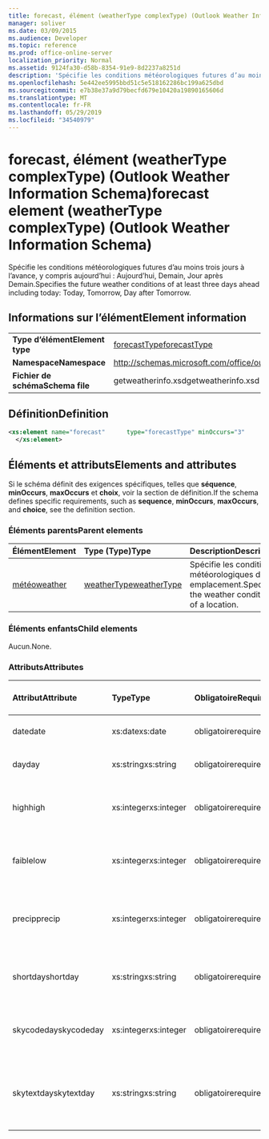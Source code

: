 ```yaml
---
title: forecast, élément (weatherType complexType) (Outlook Weather Information Schema)
manager: soliver
ms.date: 03/09/2015
ms.audience: Developer
ms.topic: reference
ms.prod: office-online-server
localization_priority: Normal
ms.assetid: 9124fa30-d58b-8354-91e9-8d2237a8251d
description: 'Spécifie les conditions météorologiques futures d’au moins trois jours à l’avance, y compris aujourd’hui : Aujourd’hui, Demain, Jour après Demain.'
ms.openlocfilehash: 5e442ee5995bbd51c5e518162286bc199a625dbd
ms.sourcegitcommit: e7b38e37a9d79becfd679e10420a19890165606d
ms.translationtype: MT
ms.contentlocale: fr-FR
ms.lasthandoff: 05/29/2019
ms.locfileid: "34540979"
---
```

# <a name="forecast-element-weathertype-complextype-outlook-weather-information-schema"></a><span data-ttu-id="d938f-103">forecast, élément (weatherType complexType) (Outlook Weather Information Schema)</span><span class="sxs-lookup"><span data-stu-id="d938f-103">forecast element (weatherType complexType) (Outlook Weather Information Schema)</span></span>

<span data-ttu-id="d938f-104">Spécifie les conditions météorologiques futures d’au moins trois jours à l’avance, y compris aujourd’hui : Aujourd’hui, Demain, Jour après Demain.</span><span class="sxs-lookup"><span data-stu-id="d938f-104">Specifies the future weather conditions of at least three days ahead including today: Today, Tomorrow, Day after Tomorrow.</span></span>
  
## <a name="element-information"></a><span data-ttu-id="d938f-105">Informations sur l’élément</span><span class="sxs-lookup"><span data-stu-id="d938f-105">Element information</span></span>

|||
|:-----|:-----|
|<span data-ttu-id="d938f-106">**Type d’élément**</span><span class="sxs-lookup"><span data-stu-id="d938f-106">**Element type**</span></span> <br/> |[<span data-ttu-id="d938f-107">forecastType</span><span class="sxs-lookup"><span data-stu-id="d938f-107">forecastType</span></span>](forecasttype-complextype-outlook-weather-information-schema.md) <br/> |
|<span data-ttu-id="d938f-108">**Namespace**</span><span class="sxs-lookup"><span data-stu-id="d938f-108">**Namespace**</span></span> <br/> |http://schemas.microsoft.com/office/outlook/15/getweatherinfo.xsd  <br/> |
|<span data-ttu-id="d938f-109">**Fichier de schéma**</span><span class="sxs-lookup"><span data-stu-id="d938f-109">**Schema file**</span></span> <br/> |<span data-ttu-id="d938f-110">getweatherinfo.xsd</span><span class="sxs-lookup"><span data-stu-id="d938f-110">getweatherinfo.xsd</span></span>  <br/> |
   
## <a name="definition"></a><span data-ttu-id="d938f-111">Définition</span><span class="sxs-lookup"><span data-stu-id="d938f-111">Definition</span></span>

```XML
<xs:element name="forecast"      type="forecastType" minOccurs="3"     maxOccurs="unbounded"    >
  </xs:element>  

```

## <a name="elements-and-attributes"></a><span data-ttu-id="d938f-112">Éléments et attributs</span><span class="sxs-lookup"><span data-stu-id="d938f-112">Elements and attributes</span></span>

<span data-ttu-id="d938f-113">Si le schéma définit des exigences spécifiques, telles que **séquence**, **minOccurs**, **maxOccurs** et **choix**, voir la section de définition.</span><span class="sxs-lookup"><span data-stu-id="d938f-113">If the schema defines specific requirements, such as **sequence**, **minOccurs**, **maxOccurs**, and **choice**, see the definition section.</span></span> 
  
### <a name="parent-elements"></a><span data-ttu-id="d938f-114">Éléments parents</span><span class="sxs-lookup"><span data-stu-id="d938f-114">Parent elements</span></span>

|<span data-ttu-id="d938f-115">**Élément**</span><span class="sxs-lookup"><span data-stu-id="d938f-115">**Element**</span></span>|<span data-ttu-id="d938f-116">**Type (Type)**</span><span class="sxs-lookup"><span data-stu-id="d938f-116">**Type**</span></span>|<span data-ttu-id="d938f-117">**Description**</span><span class="sxs-lookup"><span data-stu-id="d938f-117">**Description**</span></span>|
|:-----|:-----|:-----|
|[<span data-ttu-id="d938f-118">météo</span><span class="sxs-lookup"><span data-stu-id="d938f-118">weather</span></span>](weather-element-weatherdata-elementoutlook-weather-information-schema.md) <br/> |[<span data-ttu-id="d938f-119">weatherType</span><span class="sxs-lookup"><span data-stu-id="d938f-119">weatherType</span></span>](weathertype-complextype-outlook-weather-information-schema.md) <br/> |<span data-ttu-id="d938f-120">Spécifie les conditions météorologiques d’un emplacement.</span><span class="sxs-lookup"><span data-stu-id="d938f-120">Specifies the weather conditions of a location.</span></span>  <br/> |
   
### <a name="child-elements"></a><span data-ttu-id="d938f-121">Éléments enfants</span><span class="sxs-lookup"><span data-stu-id="d938f-121">Child elements</span></span>

<span data-ttu-id="d938f-122">Aucun.</span><span class="sxs-lookup"><span data-stu-id="d938f-122">None.</span></span>
  
### <a name="attributes"></a><span data-ttu-id="d938f-123">Attributs</span><span class="sxs-lookup"><span data-stu-id="d938f-123">Attributes</span></span>

|<span data-ttu-id="d938f-124">**Attribut**</span><span class="sxs-lookup"><span data-stu-id="d938f-124">**Attribute**</span></span>|<span data-ttu-id="d938f-125">**Type**</span><span class="sxs-lookup"><span data-stu-id="d938f-125">**Type**</span></span>|<span data-ttu-id="d938f-126">**Obligatoire**</span><span class="sxs-lookup"><span data-stu-id="d938f-126">**Required**</span></span>|<span data-ttu-id="d938f-127">**Description**</span><span class="sxs-lookup"><span data-stu-id="d938f-127">**Description**</span></span>|<span data-ttu-id="d938f-128">**Valeurs possibles**</span><span class="sxs-lookup"><span data-stu-id="d938f-128">**Possible values**</span></span>|
|:-----|:-----|:-----|:-----|:-----|
|<span data-ttu-id="d938f-129">date</span><span class="sxs-lookup"><span data-stu-id="d938f-129">date</span></span>  <br/> |<span data-ttu-id="d938f-130">xs:date</span><span class="sxs-lookup"><span data-stu-id="d938f-130">xs:date</span></span>  <br/> |<span data-ttu-id="d938f-131">obligatoire</span><span class="sxs-lookup"><span data-stu-id="d938f-131">required</span></span>  <br/> |<span data-ttu-id="d938f-132">Spécifie la date de la prévision.</span><span class="sxs-lookup"><span data-stu-id="d938f-132">Specifies the date for the forecast.</span></span>  <br/> |<span data-ttu-id="d938f-133">Valeur du type xs:date</span><span class="sxs-lookup"><span data-stu-id="d938f-133">A value of the type xs:date</span></span>  <br/> |
|<span data-ttu-id="d938f-134">day</span><span class="sxs-lookup"><span data-stu-id="d938f-134">day</span></span>  <br/> |<span data-ttu-id="d938f-135">xs:string</span><span class="sxs-lookup"><span data-stu-id="d938f-135">xs:string</span></span>  <br/> |<span data-ttu-id="d938f-136">obligatoire</span><span class="sxs-lookup"><span data-stu-id="d938f-136">required</span></span>  <br/> |<span data-ttu-id="d938f-137">Spécifie un jour pour la prévision.</span><span class="sxs-lookup"><span data-stu-id="d938f-137">Specifies a day for the forecast.</span></span>  <br/> |<span data-ttu-id="d938f-138">Valeur du type xs:string</span><span class="sxs-lookup"><span data-stu-id="d938f-138">A value of the type xs:string</span></span>  <br/> |
|<span data-ttu-id="d938f-139">high</span><span class="sxs-lookup"><span data-stu-id="d938f-139">high</span></span>  <br/> |<span data-ttu-id="d938f-140">xs:integer</span><span class="sxs-lookup"><span data-stu-id="d938f-140">xs:integer</span></span>  <br/> |<span data-ttu-id="d938f-141">obligatoire</span><span class="sxs-lookup"><span data-stu-id="d938f-141">required</span></span>  <br/> |<span data-ttu-id="d938f-142">Spécifie la température la plus élevée prévue.</span><span class="sxs-lookup"><span data-stu-id="d938f-142">Specifies the forecasted highest temperature.</span></span>  <br/> |<span data-ttu-id="d938f-143">Valeur du type xs:integer</span><span class="sxs-lookup"><span data-stu-id="d938f-143">A value of the type xs:integer</span></span>  <br/> |
|<span data-ttu-id="d938f-144">faible</span><span class="sxs-lookup"><span data-stu-id="d938f-144">low</span></span>  <br/> |<span data-ttu-id="d938f-145">xs:integer</span><span class="sxs-lookup"><span data-stu-id="d938f-145">xs:integer</span></span>  <br/> |<span data-ttu-id="d938f-146">obligatoire</span><span class="sxs-lookup"><span data-stu-id="d938f-146">required</span></span>  <br/> |<span data-ttu-id="d938f-147">Spécifie la température la plus basse prévue.</span><span class="sxs-lookup"><span data-stu-id="d938f-147">Specifies the forecasted lowest temperature.</span></span>  <br/> |<span data-ttu-id="d938f-148">Valeur du type xs:integer</span><span class="sxs-lookup"><span data-stu-id="d938f-148">A value of the type xs:integer</span></span>  <br/> |
|<span data-ttu-id="d938f-149">precip</span><span class="sxs-lookup"><span data-stu-id="d938f-149">precip</span></span>  <br/> |<span data-ttu-id="d938f-150">xs:integer</span><span class="sxs-lookup"><span data-stu-id="d938f-150">xs:integer</span></span>  <br/> |<span data-ttu-id="d938f-151">obligatoire</span><span class="sxs-lookup"><span data-stu-id="d938f-151">required</span></span>  <br/> |<span data-ttu-id="d938f-152">Spécifie la possibilité de pourcentage d’éventualité.</span><span class="sxs-lookup"><span data-stu-id="d938f-152">Specifies the percentage possibility of precipitation.</span></span>  <br/> |<span data-ttu-id="d938f-153">Valeur du type xs:integer</span><span class="sxs-lookup"><span data-stu-id="d938f-153">A value of the type xs:integer</span></span>  <br/> |
|<span data-ttu-id="d938f-154">shortday</span><span class="sxs-lookup"><span data-stu-id="d938f-154">shortday</span></span>  <br/> |<span data-ttu-id="d938f-155">xs:string</span><span class="sxs-lookup"><span data-stu-id="d938f-155">xs:string</span></span>  <br/> |<span data-ttu-id="d938f-156">obligatoire</span><span class="sxs-lookup"><span data-stu-id="d938f-156">required</span></span>  <br/> |<span data-ttu-id="d938f-157">Spécifie un jour sous forme abrégée.</span><span class="sxs-lookup"><span data-stu-id="d938f-157">Specifies a day in abbreviated form.</span></span>  <br/> |<span data-ttu-id="d938f-158">Valeur du type xs:string</span><span class="sxs-lookup"><span data-stu-id="d938f-158">A value of the type xs:string</span></span>  <br/> |
|<span data-ttu-id="d938f-159">skycodeday</span><span class="sxs-lookup"><span data-stu-id="d938f-159">skycodeday</span></span>  <br/> |<span data-ttu-id="d938f-160">xs:integer</span><span class="sxs-lookup"><span data-stu-id="d938f-160">xs:integer</span></span>  <br/> |<span data-ttu-id="d938f-161">obligatoire</span><span class="sxs-lookup"><span data-stu-id="d938f-161">required</span></span>  <br/> |<span data-ttu-id="d938f-162">Spécifie un code pour les conditions prévues.</span><span class="sxs-lookup"><span data-stu-id="d938f-162">Specifies a code for the forecasted conditions.</span></span>  <br/> |<span data-ttu-id="d938f-163">Valeur du type xs:integer</span><span class="sxs-lookup"><span data-stu-id="d938f-163">A value of the type xs:integer</span></span>  <br/> |
|<span data-ttu-id="d938f-164">skytextday</span><span class="sxs-lookup"><span data-stu-id="d938f-164">skytextday</span></span>  <br/> |<span data-ttu-id="d938f-165">xs:string</span><span class="sxs-lookup"><span data-stu-id="d938f-165">xs:string</span></span>  <br/> |<span data-ttu-id="d938f-166">obligatoire</span><span class="sxs-lookup"><span data-stu-id="d938f-166">required</span></span>  <br/> |<span data-ttu-id="d938f-167">Spécifie un à deux mots qui décrivent les conditions prévues.</span><span class="sxs-lookup"><span data-stu-id="d938f-167">Specifies one to two words that describe the forecasted conditions.</span></span>  <br/> |<span data-ttu-id="d938f-168">Valeur du type xs:string</span><span class="sxs-lookup"><span data-stu-id="d938f-168">A value of the type xs:string</span></span>  <br/> |
   

